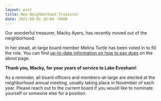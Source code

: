 ```yaml
---
layout: post
title: New Neighborhood Treasurer
date: 2021-08-01 16:04 -0400
---
```


Our wonderful treasurer, Macky Ayers, has recently moved out of the neighborhood.

In her stead, at-large board member Melina Turtle has been voted in to fill the role. You can find [up-to-date information on how to pay dues](/about) on the about page.

**Thank you, Macky, for your years of service to Lake Evesham!**

As a reminder, all board officers and members-at-large are elected at the neighborhood annual meeting, usually taking place in November of each year. Please reach out
to the current board if you would like to nominate yourself or someone else for a position.
